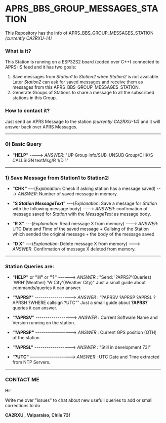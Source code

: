 # APRS_BBS_GROUP_MESSAGES_STATION

This Repository has the info of APRS_BBS_GROUP_MESSAGES_STATION *(currently CA2RXU-14)*

### What is it?
This Station is running on a ESP32S2 board (coded over C++) connected to APRS-IS feed and it has two goals:
1) Save messages from *Station1* to *Station2* when *Station2* is not available. Later *Station2* can ask for saved messages and receive them as messages from this APRS_BBS_GROUP_MESSAGES_STATION.
2) Generate Groups of Stations to share a message to all the subscribed stations in this Group.

### How to contact it?
Just send an APRS Message to the station *(currently CA2RXU-14)* and it will answer back over APRS Messages.

-----

### 0) Basic Query
- **"HELP"** ----> *ANSWER*: "UP Group Info/SUB-UNSUB Group/CHK/S CALLSIGN textMsg/R 1/D 1"

-----

### 1) Save Message from Station1 to Station2:
- **"CHK"** ---(*Explanation*: Check if asking station has a message saved) ---> *ANSWER*: Number of saved message in memory.

- **"S *Station* *MessageText*"** ---(*Explanation*: Save a message for *Station* with the following message body) ---> *ANSWER*: confirmation of message saved for *Station* with the *MessageText* as message body.

- **"R X"** ---(*Explanation*: Read message X from memory) ---> *ANSWER*: UTC Date and Time of the saved message  + Callsing of the Station which sended the original message + the body of the message saved.

- **"D X"** ---(*Explanation*: Delete message X from memory) ---> *ANSWER*: Confirmation of message X deleted from memory.
  
-----

### Station Queries are:
- **"HELP"** or **"H"** or **"?"** ------> *ANSWER* : "Send: '?APRS?'(Queries) 'WRH'(Weather) 'W City'(Weather City)"
  Just a small guide about commands/queries it can answer.
  
- **"?APRS?"** ------------------> *ANSWER* : "?APRSV ?APRSP ?APRSL ?APRSH ?WHERE callsign ?UTC""
  Just a small guide about **?APRS?** queries it can answer.
  
- **"?APRSV"** ------------------> *ANSWER* : Current Software Name and Version running on the station.
  
- **"?APRSP"** ------------------> *ANSWER* : Current GPS position (QTH) of the station.
  
- **"?APRSL"** ------------------> *ANSWER* : "Still in development 73!" 
  
- **"?UTC"** --------------------> *ANSWER* : UTC Date and Time extracted from NTP Servers.


-----
### CONTACT ME
Hi!

Write me over "issues" to chat about new usefull queries to add or small corrections to do

**CA2RXU , Valparaiso, Chile 73!**
